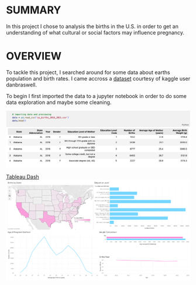 # SUMMARY
In this project I chose to analysis the births in the U.S. in order to get an understanding of what cultural or social factors may influence pregnancy. 
# OVERVIEW
To tackle this project, I searched around for some data about earths population and birth rates. I came accross a [dataset](https://www.kaggle.com/datasets/danbraswell/temporary-us-births) courtesy of kaggle user danbraswell. 

To begin I first imported the data to a jupyter notebook in order to do some data exploration and maybe some cleaning.

![Data Preview](https://github.com/JBBrian/US-Births/blob/9a861177d31c5a25ba955ef0b181188282daa98b/DATA-PREVIEW.png)

[Tableau Dash](https://public.tableau.com/app/profile/brian.tapia/viz/USBirthsData/Dashboard1?publish=yes)
![Dash Screenshot](https://github.com/JBBrian/US-Births/blob/6f98f400754dad1568c11a5a1e408fee36cb6f48/DASH-SCREENSHOT.png)

